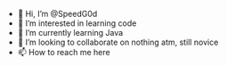 - 👋 Hi, I’m @SpeedG0d
- 👀 I’m interested in learning code 
- 🌱 I’m currently learning Java
- 💞️ I’m looking to collaborate on nothing atm, still novice
- 📫 How to reach me here

<!---
SpeedG0d/SpeedG0d is a ✨ special ✨ repository because its `README.md` (this file) appears on your GitHub profile.
You can click the Preview link to take a look at your changes.
--->
